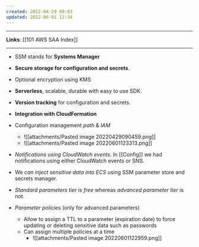 ```yaml
---
created: 2022-04-29 09:03
updated: 2022-06-01 12:34
---
```

---
**Links**: [[101 AWS SAA Index]]

---

- SSM stands for **Systems Manager**
- **Secure storage for configuration and secrets**.
- Optional encryption using KMS
- **Serverless**, scalable, durable with easy to use SDK.
- **Version tracking** for configuration and secrets.
- **Integration with CloudFormation**
- Configuration management *path* & *IAM*
	- ![[attachments/Pasted image 20220429090459.png]]
	- ![[attachments/Pasted image 20220601123313.png]]

- *Notifications using CloudWatch events*. In [[Config]] we had notifications using either CloudWatch events or SNS.
- We *can inject sensitive data into ECS* using SSM parameter store and secrets manager.
- *Standard parameters tier is free* whereas *advanced parameter tier* is not.
- *Parameter policies* (only for advanced parameters)
	- Allow to assign a TTL to a parameter (expiration date) to force updating or deleting sensitive data such as passwords
	- Can assign multiple policies at a time
		- ![[attachments/Pasted image 20220601122959.png]]
